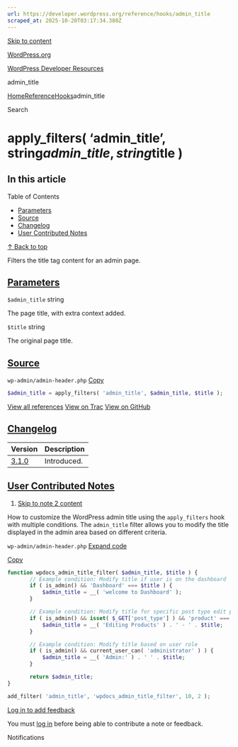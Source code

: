 ```yaml
---
url: https://developer.wordpress.org/reference/hooks/admin_title
scraped_at: 2025-10-20T03:17:34.380Z
---
```


[Skip to content](https://developer.wordpress.org/reference/hooks/admin_title/#wp--skip-link--target)

[WordPress.org](https://wordpress.org/)

[WordPress Developer Resources](https://developer.wordpress.org/)

admin\_title


[Home](https://developer.wordpress.org/)[Reference](https://developer.wordpress.org/reference/)[Hooks](https://developer.wordpress.org/reference/hooks/)admin\_title

Search

# apply\_filters( ‘admin\_title’, string$admin\_title, string$title )

## In this article

Table of Contents

- [Parameters](https://developer.wordpress.org/reference/hooks/admin_title/#parameters)
- [Source](https://developer.wordpress.org/reference/hooks/admin_title/#source)
- [Changelog](https://developer.wordpress.org/reference/hooks/admin_title/#changelog)
- [User Contributed Notes](https://developer.wordpress.org/reference/hooks/admin_title/#user-contributed-notes)

[↑ Back to top](https://developer.wordpress.org/reference/hooks/admin_title/#wp--skip-link--target)

Filters the title tag content for an admin page.

## [Parameters](https://developer.wordpress.org/reference/hooks/admin_title/\#parameters)

`$admin_title` string

The page title, with extra context added.

`$title` string

The original page title.

## [Source](https://developer.wordpress.org/reference/hooks/admin_title/\#source)

`wp-admin/admin-header.php`
[Copy](https://developer.wordpress.org/reference/hooks/admin_title/#)

```php
$admin_title = apply_filters( 'admin_title', $admin_title, $title );

```

[View all references](https://developer.wordpress.org/reference/files/wp-admin/admin-header.php/) [View on Trac](https://core.trac.wordpress.org/browser/tags/6.8.3/src/wp-admin/admin-header.php#L89) [View on GitHub](https://github.com/WordPress/wordpress-develop/blob/6.8.3/src/wp-admin/admin-header.php#L89-L89)

## [Changelog](https://developer.wordpress.org/reference/hooks/admin_title/\#changelog)

| Version | Description |
| --- | --- |
| [3.1.0](https://developer.wordpress.org/reference/since/3.1.0/) | Introduced. |

## [User Contributed Notes](https://developer.wordpress.org/reference/hooks/admin_title/\#user-contributed-notes)

1. [Skip to note 2 content](https://developer.wordpress.org/reference/hooks/admin_title/#comment-content-7118)



How to customize the WordPress admin title using the `apply_filters` hook with multiple conditions. The `admin_title` filter allows you to modify the title displayed in the admin area based on different criteria.





`wp-admin/admin-header.php`
[Expand code](https://developer.wordpress.org/reference/hooks/admin_title/#)

[Copy](https://developer.wordpress.org/reference/hooks/admin_title/#)




```php
function wpdocs_admin_title_filter( $admin_title, $title ) {
       // Example condition: Modify title if user is on the dashboard
       if ( is_admin() && 'Dashboard' === $title ) {
           $admin_title = __( 'welcome to Dashboard' );
       }

       // Example condition: Modify title for specific post type edit page
       if ( is_admin() && isset( $_GET['post_type'] ) && 'product' === $_GET['post_type'] ) {
           $admin_title = __( 'Editing Products' ) . ' - ' . $title;
       }

       // Example condition: Modify title based on user role
       if ( is_admin() && current_user_can( 'administrator' ) ) {
           $admin_title = __( 'Admin:' ) . ' ' . $title;
       }

       return $admin_title;
}

add_filter( 'admin_title', 'wpdocs_admin_title_filter', 10, 2 );
```







[Log in to add feedback](https://login.wordpress.org/?redirect_to=https%3A%2F%2Fdeveloper.wordpress.org%2Freference%2Fhooks%2Fadmin_title%2F%3Freplytocom%3D7118%23feedback-editor-7118)


You must [log in](https://login.wordpress.org/?redirect_to=https%3A%2F%2Fdeveloper.wordpress.org%2Freference%2Fhooks%2Fadmin_title%2F) before being able to contribute a note or feedback.

Notifications